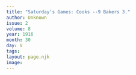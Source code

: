 ```yaml
---
title: "Saturday’s Games: Cooks --9 Bakers 3."
author: Unknown
issue: 2
volume: 8
year: 1916
month: 30
day: V
tags:
layout: page.njk
image:
---
```






